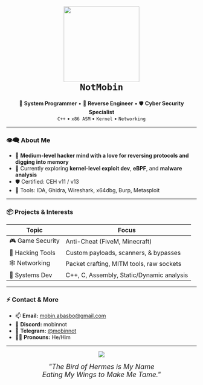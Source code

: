 <h1 align="center">
  <img src="https://i.pinimg.com/736x/69/72/ff/6972ff594cce4bc0113ece46510a9749.jpg" width="200px"><br>
  <b><code>NotMobin</code></b>
</h1>

<p align="center">
  🧠 <b>System Programmer</b> • 🧩 <b>Reverse Engineer</b> • 🛡️ <b>Cyber Security Specialist</b><br>
  <code>C++</code> • <code>x86 ASM</code> • <code>Kernel</code> • <code>Networking</code>
</p>

<hr>

### 👁️‍🗨️ About Me

- 🔬 **Medium-level hacker mind with a love for reversing protocols and digging into memory**
- 🌱 Currently exploring **kernel-level exploit dev**, **eBPF**, and **malware analysis**
- 🛡️ Certified: CEH v11 / v13
- 🔧 Tools: IDA, Ghidra, Wireshark, x64dbg, Burp, Metasploit

---

### 📦 Projects & Interests

| Topic             | Focus                                              |
|-------------------|---------------------------------------------------|
| 🎮 Game Security  | Anti-Cheat (FiveM, Minecraft)                      |
| 🔐 Hacking Tools  | Custom payloads, scanners, & bypasses              |
| 🕸️ Networking     | Packet crafting, MITM tools, raw sockets           |
| 🧬 Systems Dev     | C++, C, Assembly, Static/Dynamic analysis          |

---

### ⚡ Contact & More

- 📫 **Email:** mobin.abasbo@gmail.com
- 💬 **Discord:** mobinnot
- 📡 **Telegram:** [@mobinnot](https://t.me/mobinnot)
- 🕵️‍♂️ **Pronouns:** He/Him  

---

<p align="center">
  <img src="https://i.pinimg.com/736x/25/b6/f4/25b6f45fb30a7b9e92225610dd9b5711.jpg">
</p>



<p align="center" style="font-style: italic; font-size: 18px; margin-top: 10px;">
  "The Bird of Hermes is My Name<br>
  Eating My Wings to Make Me Tame."  
</p>

